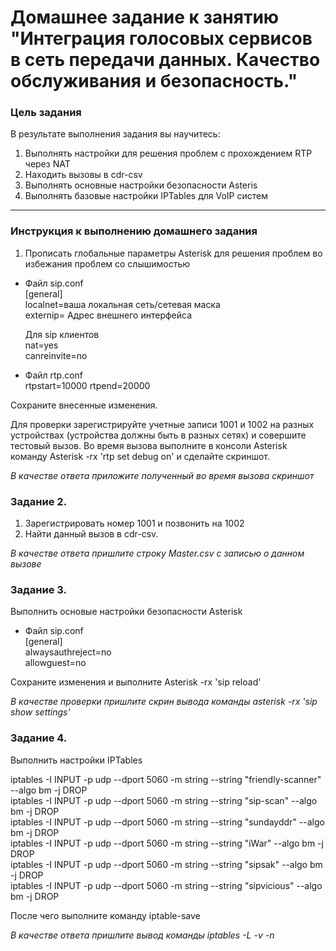 # Домашнее задание к занятию "Интеграция голосовых сервисов в сеть передачи данных. Качество обслуживания и безопасность."

### Цель задания

В результате выполнения задания вы научитесь:

1. Выполнять настройки для решения проблем c прохождением RTP через NAT
2. Находить вызовы в cdr-csv
3. Выполнять основные настройки безопасности Asteris
4. Выполнять базовые настройки IPTables для VoIP систем
    
------

### Инструкция к выполнению домашнего задания

1. Прописать глобальные параметры Asterisk для решения проблем во избежания проблем со слышимостью

* Файл sip.conf  
	[general]  
		localnet=ваша локальная сеть/сетевая маска  
		externip= Адрес внешнего интерфейса
	     
	Для sip клиентов  
		nat=yes  
		canreinvite=no  
     		
* Файл rtp.conf  
    rtpstart=10000
	rtpend=20000
    
 Сохраните внесенные изменения.
      
Для проверки зарегистрируйте учетные записи 1001 и 1002 на разных устройствах (устройства должны быть в разных сетях) и совершите тестовый вызов. 
Во время вызова выполните в консоли Asterisk команду Asterisk -rx 'rtp set debug on' и сделайте скриншот.

*В качестве ответа приложите полученный во время вызова скриншот*

### Задание 2. 

1. Зарегистрировать номер 1001 и позвонить на 1002
2. Найти данный вызов в cdr-csv.

*В качестве ответа пришлите строку Master.csv с записью о данном вызове*

### Задание 3.

Выполнить основые настройки безопасности Asterisk

* Файл sip.conf  
	[general]  
		alwaysauthreject=no  
		allowguest=no


Сохраните изменения и выполните Asterisk -rx 'sip reload'

*В качестве проверки пришлите скрин вывода команды asterisk -rx 'sip show settings'*

### Задание 4. 

Выполнить настройки IPTables 

iptables -I INPUT -p udp --dport 5060 -m string --string "friendly-scanner" --algo bm -j DROP   
iptables -I INPUT -p udp --dport 5060 -m string --string "sip-scan" --algo bm -j DROP  
iptables -I INPUT -p udp --dport 5060 -m string --string "sundayddr" --algo bm -j DROP  
iptables -I INPUT -p udp --dport 5060 -m string --string "iWar" --algo bm -j DROP  
iptables -I INPUT -p udp --dport 5060 -m string --string "sipsak" --algo bm -j DROP  
iptables -I INPUT -p udp --dport 5060 -m string --string "sipvicious" --algo bm -j DROP

После чего выполните команду iptable-save

*В качестве ответа пришлите вывод команды iptables -L -v -n*






